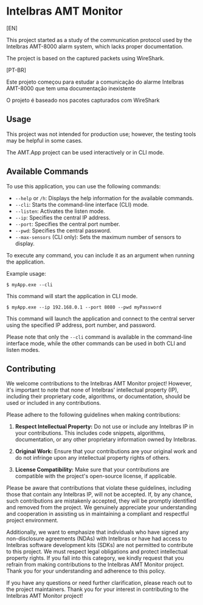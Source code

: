 # Intelbras AMT Monitor

[EN]

This project started as a study of the communication protocol used by the Intelbras AMT-8000 alarm system, which lacks proper documentation.

The project is based on the captured packets using WireShark.

[PT-BR]

Este projeto começou para estudar a comunicação do alarme Intelbras AMT-8000 que tem uma documentação inexistente

O projeto é baseado nos pacotes capturados com WireShark

## Usage

This project was not intended for production use; however, the testing tools may be helpful in some cases.

The AMT.App project can be used interactively or in CLI mode.

## Available Commands

To use this application, you can use the following commands:

- `--help` or `/h`: Displays the help information for the available commands.
- `--cli`: Starts the command-line interface (CLI) mode.
- `--listen`: Activates the listen mode.
- `--ip`: Specifies the central IP address.
- `--port`: Specifies the central port number.
- `--pwd`: Specifies the central password.
- `--max-sensors` (CLI only): Sets the maximum number of sensors to display.

To execute any command, you can include it as an argument when running the application.

Example usage:

```
$ myApp.exe --cli
```

This command will start the application in CLI mode.

```
$ myApp.exe --ip 192.168.0.1 --port 8080 --pwd myPassword
```

This command will launch the application and connect to the central server using the specified IP address, port number, and password.

Please note that only the `--cli` command is available in the command-line interface mode, while the other commands can be used in both CLI and listen modes.

## Contributing

We welcome contributions to the Intelbras AMT Monitor project! However, it's important to note that none of Intelbras' intellectual property (IP), including their proprietary code, algorithms, or documentation, should be used or included in any contributions.

Please adhere to the following guidelines when making contributions:

1. **Respect Intellectual Property:** Do not use or include any Intelbras IP in your contributions. This includes code snippets, algorithms, documentation, or any other proprietary information owned by Intelbras.

2. **Original Work:** Ensure that your contributions are your original work and do not infringe upon any intellectual property rights of others.

3. **License Compatibility:** Make sure that your contributions are compatible with the project's open-source license, if applicable.

Please be aware that contributions that violate these guidelines, including those that contain any Intelbras IP, will not be accepted. If, by any chance, such contributions are mistakenly accepted, they will be promptly identified and removed from the project. We genuinely appreciate your understanding and cooperation in assisting us in maintaining a compliant and respectful project environment.

Additionally, we want to emphasize that individuals who have signed any non-disclosure agreements (NDAs) with Intelbras or have had access to Intelbras software development kits (SDKs) are not permitted to contribute to this project. We must respect legal obligations and protect intellectual property rights. If you fall into this category, we kindly request that you refrain from making contributions to the Intelbras AMT Monitor project. Thank you for your understanding and adherence to this policy.

If you have any questions or need further clarification, please reach out to the project maintainers. Thank you for your interest in contributing to the Intelbras AMT Monitor project!